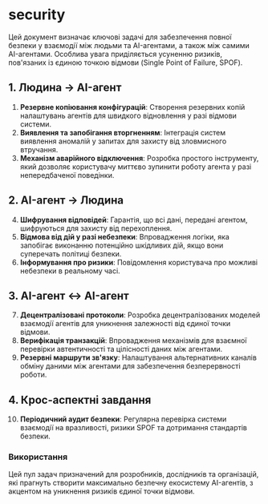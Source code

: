 # security

Цей документ визначає ключові задачі для забезпечення повної безпеки у взаємодії між людьми та AI-агентами, а також між самими AI-агентами. Особлива увага приділяється усуненню ризиків, пов'язаних із єдиною точкою відмови (Single Point of Failure, SPOF).

## 1. Людина → AI-агент
1. **Резервне копіювання конфігурацій**: Створення резервних копій налаштувань агентів для швидкого відновлення у разі відмови системи.
2. **Виявлення та запобігання вторгненням**: Інтеграція систем виявлення аномалій у запитах для захисту від зловмисного втручання.
3. **Механізм аварійного відключення**: Розробка простого інструменту, який дозволяє користувачу миттєво зупинити роботу агента у разі непередбаченої поведінки.

## 2. AI-агент → Людина
4. **Шифрування відповідей**: Гарантія, що всі дані, передані агентом, шифруються для захисту від перехоплення.
5. **Відмова від дій у разі небезпеки**: Впровадження логіки, яка запобігає виконанню потенційно шкідливих дій, якщо вони суперечать політиці безпеки.
6. **Інформування про ризики**: Повідомлення користувача про можливі небезпеки в реальному часі.

## 3. AI-агент ↔ AI-агент
7. **Децентралізовані протоколи**: Розробка децентралізованих моделей взаємодії агентів для уникнення залежності від єдиної точки відмови.
8. **Верифікація транзакцій**: Впровадження механізмів для взаємної перевірки автентичності та цілісності даних між агентами.
9. **Резервні маршрути зв'язку**: Налаштування альтернативних каналів обміну даними між агентами для забезпечення безперервності роботи.

## 4. Крос-аспектні завдання
10. **Періодичний аудит безпеки**: Регулярна перевірка системи взаємодії на вразливості, ризики SPOF та дотримання стандартів безпеки.

### Використання
Цей пул задач призначений для розробників, дослідників та організацій, які прагнуть створити максимально безпечну екосистему AI-агентів, з акцентом на уникнення ризиків єдиної точки відмови.



